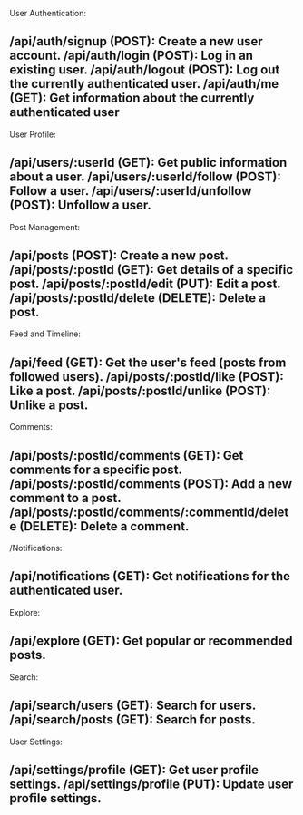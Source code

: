 User Authentication:

/api/auth/signup (POST): Create a new user account.
/api/auth/login (POST): Log in an existing user.
/api/auth/logout (POST): Log out the currently authenticated user.
/api/auth/me (GET): Get information about the currently authenticated user
--------------------------------------------------------------------------

User Profile:

/api/users/:userId (GET): Get public information about a user.
/api/users/:userId/follow (POST): Follow a user.
/api/users/:userId/unfollow (POST): Unfollow a user.
----------------------------------------------------

Post Management:

/api/posts (POST): Create a new post.
/api/posts/:postId (GET): Get details of a specific post.
/api/posts/:postId/edit (PUT): Edit a post.
/api/posts/:postId/delete (DELETE): Delete a post.
--------------------------------------------------

Feed and Timeline:

/api/feed (GET): Get the user's feed (posts from followed users).
/api/posts/:postId/like (POST): Like a post.
/api/posts/:postId/unlike (POST): Unlike a post.
------------------------------------------------

Comments:

/api/posts/:postId/comments (GET): Get comments for a specific post.
/api/posts/:postId/comments (POST): Add a new comment to a post.
/api/posts/:postId/comments/:commentId/delete (DELETE): Delete a comment.
-------------------------------------------------------------------------

/Notifications:

/api/notifications (GET): Get notifications for the authenticated user.
-----------------------------------------------------------------------

Explore:

/api/explore (GET): Get popular or recommended posts.
-----------------------------------------------------

Search:

/api/search/users (GET): Search for users.
/api/search/posts (GET): Search for posts.
------------------------------------------

User Settings:

/api/settings/profile (GET): Get user profile settings.
/api/settings/profile (PUT): Update user profile settings.
----------------------------------------------------------
